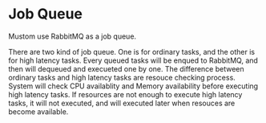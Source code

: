 # Job Queue

Mustom use RabbitMQ as a job queue.

There are two kind of job queue. One is for ordinary tasks, and the other is for high latency tasks. Every queued tasks will be enqued to RabbitMQ, and then will dequeued and execueted one by one. The difference between ordinary tasks and high latency tasks are resouce checking process. System will check CPU availablity and Memory availability before executing high latency tasks. If resources are not enough to execute high latency tasks, it will not executed, and will executed later when resouces are become available.

